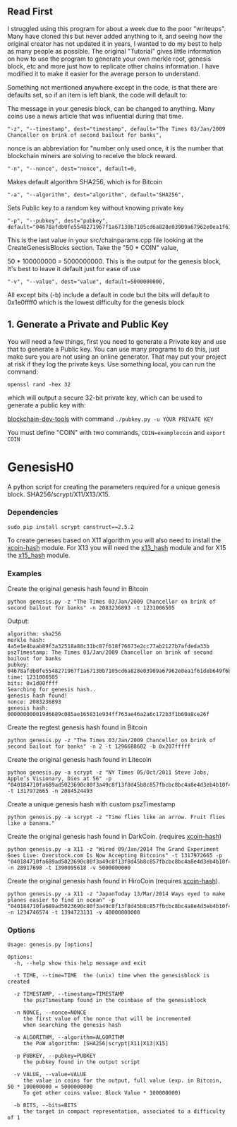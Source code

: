 ## Read First
I struggled using this program for about a week due to the poor "writeups". Many have cloned this but never added anything to it, and seeing how the original creator has not updated it in years, I wanted to do my best to help as many people as possible. The original "Tutorial" gives little information on how to use the program to generate your own merkle root, genesis block, etc and more just how to replicate other chains information. I have modified it to make it easier for the average person to understand.

Something not mentioned anywhere except in the code, is that there are defaults set, so if an item is left blank, the code will default to: 

The message in your genesis block, can be changed to anything. Many coins use a news article that was influential during that time.
```
"-z", "--timestamp", dest="timestamp", default="The Times 03/Jan/2009 Chancellor on brink of second bailout for banks",
```
nonce is an abbreviation for "number only used once, it is the number that blockchain miners are solving to receive the block reward.
```
"-n", "--nonce", dest="nonce", default=0,
```
Makes default algorithm SHA256, which is for Bitcoin
```
"-a", "--algorithm", dest="algorithm", default="SHA256",
```
Sets Public key to a random key without knowing private key
```
"-p", "--pubkey", dest="pubkey", default="04678afdb0fe5548271967f1a67130b7105cd6a828e03909a67962e0ea1f61deb649f6bc3f4cef38c4f35504e51ec112de5c384df7ba0b8d578a4c702b6bf11d5f",
```
This is the last value in your src/chainparams.cpp file looking at the CreateGenesisBlocks section. Take the "50 * COIN" value, 

50 * 100000000 = 5000000000. This is the output for the genesis block, It's best to leave it default just for ease of use 
```
"-v", "--value", dest="value", default=5000000000,
```
All except bits (-b) include a default in code but the bits will default to 0x1e0ffff0 which is the lowest difficulty for the genesis block

## 1. Generate a Private and Public Key
You will need a few things, first you need to generate a Private key and use that to generate a Public key. You can use many programs to do this, just make sure you are not using an online generator. That may put your project at risk if they log the private keys. Use something local, you can run the command: 
```
openssl rand -hex 32 
``` 
which will output a secure 32-bit private key, which can be used to generate a public key with: 

[blockchain-dev-tools](https://github.com/JBaczuk/blockchain-dev-tools) with command ```./pubkey.py -u YOUR PRIVATE KEY```

You must define "COIN" with two commands, ```COIN=examplecoin``` and ```export COIN```

# GenesisH0
A python script for creating the parameters required for a unique genesis block. SHA256/scrypt/X11/X13/X15.

### Dependencies
    sudo pip install scrypt construct==2.5.2

To create geneses based on X11 algorithm you will also need to install the [xcoin-hash](https://github.com/lhartikk/xcoin-hash) module. 
For X13 you will need the [x13_hash](https://github.com/sherlockcoin/X13-PythonHash) module and for X15 the [x15_hash](https://github.com/minings/x15_hash) module.
    
### Examples
Create the original genesis hash found in Bitcoin

    python genesis.py -z "The Times 03/Jan/2009 Chancellor on brink of second bailout for banks" -n 2083236893 -t 1231006505
Output:

    algorithm: sha256
    merkle hash: 4a5e1e4baab89f3a32518a88c31bc87f618f76673e2cc77ab2127b7afdeda33b
    pszTimestamp: The Times 03/Jan/2009 Chancellor on brink of second bailout for banks
    pubkey: 04678afdb0fe5548271967f1a67130b7105cd6a828e03909a67962e0ea1f61deb649f6bc3f4cef38c4f35504e51ec112de5c384df7ba0b8d578a4c702b6bf11d5f
    time: 1231006505
    bits: 0x1d00ffff
    Searching for genesis hash..
    genesis hash found!
    nonce: 2083236893
    genesis hash: 000000000019d6689c085ae165831e934ff763ae46a2a6c172b3f1b60a8ce26f
Create the regtest genesis hash found in Bitcoin

    python genesis.py -z "The Times 03/Jan/2009 Chancellor on brink of second bailout for banks" -n 2 -t 1296688602 -b 0x207fffff

Create the original genesis hash found in Litecoin

    python genesis.py -a scrypt -z "NY Times 05/Oct/2011 Steve Jobs, Apple’s Visionary, Dies at 56" -p "040184710fa689ad5023690c80f3a49c8f13f8d45b8c857fbcbc8bc4a8e4d3eb4b10f4d4604fa08dce601aaf0f470216fe1b51850b4acf21b179c45070ac7b03a9" -t 1317972665 -n 2084524493
    
Create a unique genesis hash with custom pszTimestamp

    python genesis.py -a scrypt -z "Time flies like an arrow. Fruit flies like a banana."
    
Create the original genesis hash found in DarkCoin. (requires [xcoin-hash](https://github.com/lhartikk/xcoin-hash))

    python genesis.py -a X11 -z "Wired 09/Jan/2014 The Grand Experiment Goes Live: Overstock.com Is Now Accepting Bitcoins" -t 1317972665 -p "040184710fa689ad5023690c80f3a49c8f13f8d45b8c857fbcbc8bc4a8e4d3eb4b10f4d4604fa08dce601aaf0f470216fe1b51850b4acf21b179c45070ac7b03a9" -n 28917698 -t 1390095618 -v 5000000000

Create the original genesis hash found in HiroCoin (requires [xcoin-hash](https://github.com/lhartikk/xcoin-hash)).

    python genesis.py -a X11 -z "JapanToday 13/Mar/2014 Ways eyed to make planes easier to find in ocean" -p "040184710fa689ad5023690c80f3a49c8f13f8d45b8c857fbcbc8bc4a8e4d3eb4b10f4d4604fa08dce601aaf0f470216fe1b51850b4acf21b179c45070ac7b03a9" -n 1234746574 -t 1394723131 -v 40000000000
    


### Options
    Usage: genesis.py [options]
    
    Options:
      -h, --help show this help message and exit
      
      -t TIME, --time=TIME  the (unix) time when the genesisblock is created
      
      -z TIMESTAMP, --timestamp=TIMESTAMP
         the pszTimestamp found in the coinbase of the genesisblock
         
      -n NONCE, --nonce=NONCE
         the first value of the nonce that will be incremented
         when searching the genesis hash
         
      -a ALGORITHM, --algorithm=ALGORITHM
         the PoW algorithm: [SHA256|scrypt|X11|X13|X15]
         
      -p PUBKEY, --pubkey=PUBKEY
         the pubkey found in the output script
         
      -v VALUE, --value=VALUE
         the value in coins for the output, full value (exp. in Bitcoin, 50 * 100000000 = 5000000000 
         To get other coins value: Block Value * 100000000)
         
      -b BITS, --bits=BITS
         the target in compact representation, associated to a difficulty of 1


